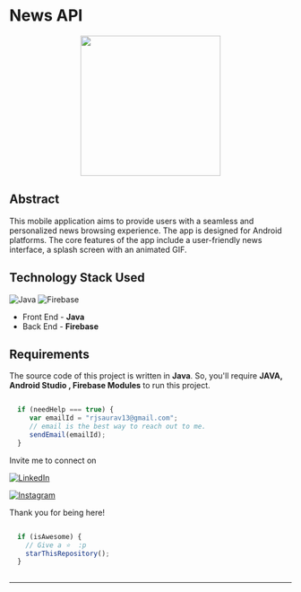 # News API
<p align="center">
<img width="250" height="250" src="(https://github.com/rjsaurav13/News-API/blob/39f60cd9e9d501770011953f69a30d121597ecf1/app/src/main/res/drawable/social.png)">
</p>

## Abstract
This mobile application aims to provide users with a seamless and personalized news browsing experience. The app is designed for Android platforms. The core features of the app include a user-friendly news interface, a splash screen with an animated GIF.

## Technology Stack Used

![Java](https://img.shields.io/badge/Java-orange.svg?logo=java&style=flat-square) 
![Firebase](https://img.shields.io/badge/Firebase-dodgerblue.svg?style=flat-square) 
- Front End - **Java**
- Back End - **Firebase**

## Requirements

The source code of this project is written in **Java**. So, you'll require **JAVA, Android Studio , Firebase Modules** to run this project.

```javascript

  if (needHelp === true) {
     var emailId = "rjsaurav13@gmail.com";
     // email is the best way to reach out to me.
     sendEmail(emailId);
  }

```

Invite me to connect on 

<a href="https://www.linkedin.com/in/sauravkumar1203/"><img alt="LinkedIn" src="https://img.shields.io/badge/LinkedIn-Saurav%20Kumar-blue?style=flat-square&logo=linkedin"></a>


[![Instagram](https://img.shields.io/static/v1.svg?label=follow&message=@saurav.k_&color=grey&logo=instagram&style=flat&logoColor=white&colorA=critical)](https://www.instagram.com/saurav.k_/)


Thank you for being here!

```javascript

  if (isAwesome) {
    // Give a ⭐  :p
    starThisRepository();
  }
  
```

-------
